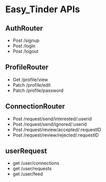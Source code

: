 # Easy_Tinder APIs

## AuthRouter
- Post /signup
- Post /login
- Post /logout

## ProfileRouter
- Get /profile/view
- Patch /profile/edit
- Patch /profile/password

## ConnectionRouter
- Post /request/send/interested/:userid
- Post /request/send/ignored/:userid
- Post /request/review/accepted/:requestID
- Post /request/review/rejected/:requestID

## userRequest
- get /user/connections
- get /user/requests
- get /user/feed
